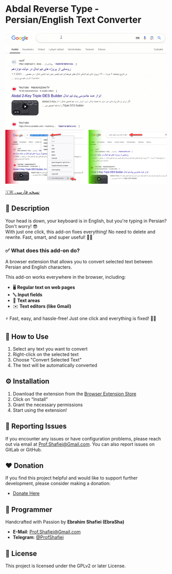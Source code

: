 # Abdal Reverse Type - Persian/English Text Converter



<div align="center">
  <img src="scrsh.gif" alt="Abdal Reverse Type Demo">
</div>

<div align="center">
  <img src="scr2.png" alt="Abdal Reverse Type Demo">
</div>



[🇮🇷 نسخه فارسی](README_fa.md)

## 📝 Description

Your head is down, your keyboard is in English, but you're typing in Persian? Don't worry! 😎  
With just one click, this add-on fixes everything! No need to delete and rewrite. Fast, smart, and super useful! 🚀🔥

### ✅ What does this add-on do?
A browser extension that allows you to convert selected text between Persian and English characters.

This add-on works everywhere in the browser, including:
- 🖥 **Regular text on web pages**
- 🔤 **Input fields**
- 📝 **Text areas**
- ✉️ **Text editors (like Gmail)**

⚡ Fast, easy, and hassle-free! Just one click and everything is fixed! 🚀🔥



## 🚀 How to Use
1. Select any text you want to convert
2. Right-click on the selected text
3. Choose "Convert Selected Text"
4. The text will be automatically converted

## ⚙️ Installation
1. Download the extension from the [Browser Extension Store](https://addons.mozilla.org/firefox/addon/abdal-reverse-type/)
2. Click on "Install"
3. Grant the necessary permissions
4. Start using the extension!

## 🐛 Reporting Issues
If you encounter any issues or have configuration problems, please reach out via email at Prof.Shafiei@Gmail.com. You can also report issues on GitLab or GitHub.

## ❤️ Donation
If you find this project helpful and would like to support further development, please consider making a donation:
- [Donate Here](https://alphajet.ir/abdal-donation)

## 🤵 Programmer
Handcrafted with Passion by **Ebrahim Shafiei (EbraSha)**
- **E-Mail**: Prof.Shafiei@Gmail.com
- **Telegram**: [@ProfShafiei](https://t.me/ProfShafiei)

## 📜 License
This project is licensed under the GPLv2 or later License. 